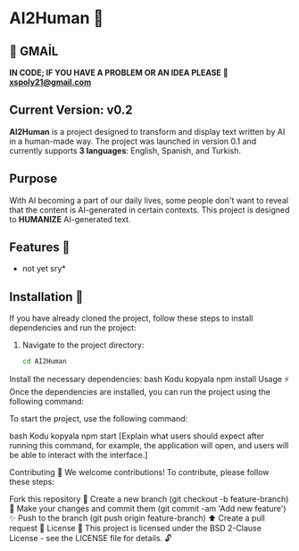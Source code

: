 # AI2Human 🚀

## 📨 GMAİL
**IN CODE; IF YOU HAVE A  PROBLEM OR AN IDEA PLEASE 📨 xspoly21@gmail.com**

## Current Version: v0.2

**AI2Human** is a project designed to transform and display text written by AI in a human-made way. The project was launched in version 0.1 and currently supports **3 languages**: English, Spanish, and Turkish.

## Purpose
With AI becoming a part of our daily lives, some people don't want to reveal that the content is AI-generated in certain contexts. This project is designed to **HUMANIZE** AI-generated text.

## Features 🌟

 - not yet sry*

## Installation 🔨

If you have already cloned the project, follow these steps to install dependencies and run the project:

1. Navigate to the project directory:
   ```bash
   cd AI2Human
Install the necessary dependencies:
bash
Kodu kopyala
npm install
Usage ⚡
Once the dependencies are installed, you can run the project using the following command:

To start the project, use the following command:

bash
Kodu kopyala
npm start
[Explain what users should expect after running this command, for example, the application will open, and users will be able to interact with the interface.]

Contributing 🤝
We welcome contributions! To contribute, please follow these steps:

Fork this repository 🍴
Create a new branch (git checkout -b feature-branch) 🌿
Make your changes and commit them (git commit -am 'Add new feature') ✨
Push to the branch (git push origin feature-branch) ⬆️
Create a pull request 📝
License 📄
This project is licensed under the BSD 2-Clause License - see the LICENSE file for details. 🔓
